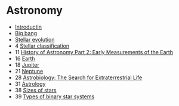 ﻿# Astronomy

- [Introductin](introduction)
- [Big bang](big-bang)
- [Stellar evolution](stellar-evolution)
- 4 [Stellar classification](stellar-classification)
- 11 [History of Astronomy Part 2: Early Measurements of the Earth](early-measurements-earth)
- 16 [Earth](earth)
- 18 [Jupiter](jupiter)
- 21 [Neptune](neptune)
- 28 [Astrobiology: The Search for Extraterrestrial Life](astrobiology)
- 31 [Astrology](astrology)
- 38 [Sizes of stars](sizes-of-stars)
- 39 [Types of binary star systems](types-of-binary-star-systems)